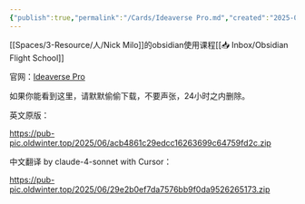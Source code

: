 ```yaml
---
{"publish":true,"permalink":"/Cards/Ideaverse Pro.md","created":"2025-06-15","modified":"2025-07-09","cssclasses":""}
---
```



[[Spaces/3-Resource/人/Nick Milo]]的obsidian使用课程[[📥 Inbox/Obsidian Flight School]]

官网：[Ideaverse Pro](https://www.linkingyourthinking.com/ideaverse-pro?sh_kit=6e207043251e5900ea145e2108421a9907a2c4610a216dc29b5e3ce4a245e859)

如果你能看到这里，请默默偷偷下载，不要声张，24小时之内删除。

英文原版：

https://pub-pic.oldwinter.top/2025/06/acb4861c29edcc16263699c64759fd2c.zip

中文翻译 by claude-4-sonnet with Cursor：

https://pub-pic.oldwinter.top/2025/06/29e2b0ef7da7576bb9f0da9526265173.zip
